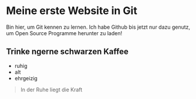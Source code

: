 # Meine erste Website in Git

Bin hier, um Git kennen zu lernen.
Ich habe Github bis jetzt nur dazu genutz, um Open Source Programme herunter zu laden!

## Trinke ngerne schwarzen Kaffee

* ruhig
* alt
* ehrgeizig

> In der Ruhe liegt die Kraft
